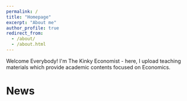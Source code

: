 ```yaml
---
permalink: /
title: "Homepage"
excerpt: "About me"
author_profile: true
redirect_from: 
  - /about/
  - /about.html
---
```


Welcome Everybody! I'm The Kinky Economist - here, I upload teaching materials which provide academic contents focused on Economics.

News
====
